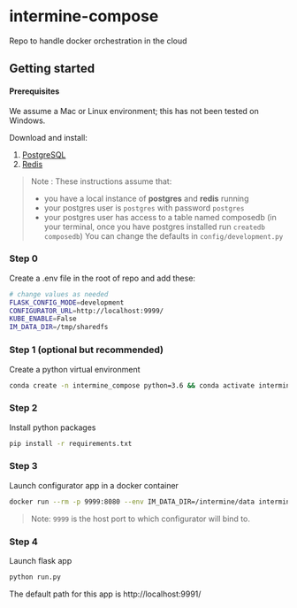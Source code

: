 # intermine-compose
Repo to handle docker orchestration in the cloud

## Getting started

#### Prerequisites

We assume a Mac or Linux environment; this has not been tested on Windows. 

Download and install: 

1. [PostgreSQL](https://www.postgresql.org/download/)
2. [Redis](https://redis.io/download)

> Note : These instructions assume that:
>- you have a local instance of **postgres** and **redis** running
>- your postgres user is `postgres` with password `postgres`
>- your postgres user has access to a table named composedb (in your terminal, once you have postgres installed run `createdb composedb`)
> You can change the defaults in `config/development.py`

### Step 0
Create a .env file in the root of repo and add these:
```bash
# change values as needed
FLASK_CONFIG_MODE=development
CONFIGURATOR_URL=http://localhost:9999/
KUBE_ENABLE=False
IM_DATA_DIR=/tmp/sharedfs
```
### Step 1 (optional but recommended)
Create a python virtual environment
```bash
conda create -n intermine_compose python=3.6 && conda activate intermine_compose
```
### Step 2
Install python packages
```bash
pip install -r requirements.txt
```
### Step 3
Launch configurator app in a docker container
```bash
docker run --rm -p 9999:8080 --env IM_DATA_DIR=/intermine/data intermine/configurator:latest
```
> Note: `9999` is the host port to which configurator will bind to.

### Step 4
Launch flask app
```bash
python run.py
```

The default path for this app is http://localhost:9991/ 
